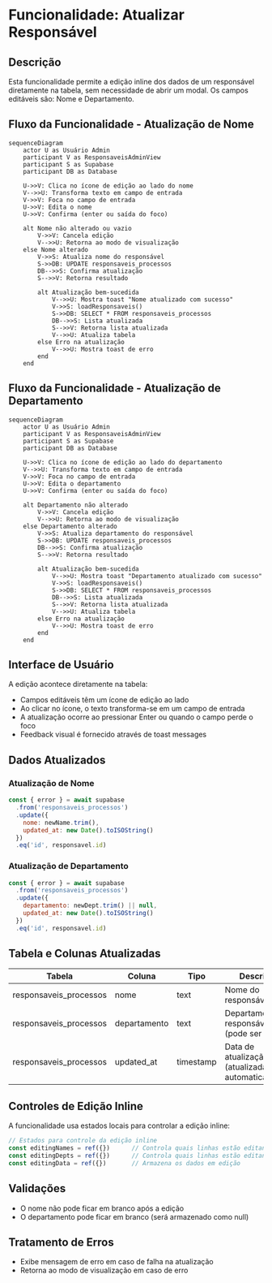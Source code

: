 # Funcionalidade: Atualizar Responsável

## Descrição

Esta funcionalidade permite a edição inline dos dados de um responsável diretamente na tabela, sem necessidade de abrir um modal. Os campos editáveis são: Nome e Departamento.

## Fluxo da Funcionalidade - Atualização de Nome

```mermaid
sequenceDiagram
    actor U as Usuário Admin
    participant V as ResponsaveisAdminView
    participant S as Supabase
    participant DB as Database
    
    U->>V: Clica no ícone de edição ao lado do nome
    V-->>U: Transforma texto em campo de entrada
    V->>V: Foca no campo de entrada
    U->>V: Edita o nome
    U->>V: Confirma (enter ou saída do foco)
    
    alt Nome não alterado ou vazio
        V->>V: Cancela edição
        V-->>U: Retorna ao modo de visualização
    else Nome alterado
        V->>S: Atualiza nome do responsável
        S->>DB: UPDATE responsaveis_processos
        DB-->>S: Confirma atualização
        S-->>V: Retorna resultado
        
        alt Atualização bem-sucedida
            V-->>U: Mostra toast "Nome atualizado com sucesso"
            V->>S: loadResponsaveis()
            S->>DB: SELECT * FROM responsaveis_processos
            DB-->>S: Lista atualizada
            S-->>V: Retorna lista atualizada
            V-->>U: Atualiza tabela
        else Erro na atualização
            V-->>U: Mostra toast de erro
        end
    end
```

## Fluxo da Funcionalidade - Atualização de Departamento

```mermaid
sequenceDiagram
    actor U as Usuário Admin
    participant V as ResponsaveisAdminView
    participant S as Supabase
    participant DB as Database
    
    U->>V: Clica no ícone de edição ao lado do departamento
    V-->>U: Transforma texto em campo de entrada
    V->>V: Foca no campo de entrada
    U->>V: Edita o departamento
    U->>V: Confirma (enter ou saída do foco)
    
    alt Departamento não alterado
        V->>V: Cancela edição
        V-->>U: Retorna ao modo de visualização
    else Departamento alterado
        V->>S: Atualiza departamento do responsável
        S->>DB: UPDATE responsaveis_processos
        DB-->>S: Confirma atualização
        S-->>V: Retorna resultado
        
        alt Atualização bem-sucedida
            V-->>U: Mostra toast "Departamento atualizado com sucesso"
            V->>S: loadResponsaveis()
            S->>DB: SELECT * FROM responsaveis_processos
            DB-->>S: Lista atualizada
            S-->>V: Retorna lista atualizada
            V-->>U: Atualiza tabela
        else Erro na atualização
            V-->>U: Mostra toast de erro
        end
    end
```

## Interface de Usuário

A edição acontece diretamente na tabela:

- Campos editáveis têm um ícone de edição ao lado
- Ao clicar no ícone, o texto transforma-se em um campo de entrada
- A atualização ocorre ao pressionar Enter ou quando o campo perde o foco
- Feedback visual é fornecido através de toast messages

## Dados Atualizados

### Atualização de Nome

```javascript
const { error } = await supabase
  .from('responsaveis_processos')
  .update({ 
    nome: newName.trim(),
    updated_at: new Date().toISOString() 
  })
  .eq('id', responsavel.id)
```

### Atualização de Departamento

```javascript
const { error } = await supabase
  .from('responsaveis_processos')
  .update({ 
    departamento: newDept.trim() || null,
    updated_at: new Date().toISOString() 
  })
  .eq('id', responsavel.id)
```

## Tabela e Colunas Atualizadas

| Tabela | Coluna | Tipo | Descrição |
|--------|--------|------|-----------|
| responsaveis_processos | nome | text | Nome do responsável |
| responsaveis_processos | departamento | text | Departamento do responsável (pode ser nulo) |
| responsaveis_processos | updated_at | timestamp | Data de atualização (atualizada automaticamente) |

## Controles de Edição Inline

A funcionalidade usa estados locais para controlar a edição inline:

```javascript
// Estados para controle da edição inline
const editingNames = ref({})      // Controla quais linhas estão editando o nome
const editingDepts = ref({})      // Controla quais linhas estão editando o departamento
const editingData = ref({})       // Armazena os dados em edição
```

## Validações

- O nome não pode ficar em branco após a edição
- O departamento pode ficar em branco (será armazenado como null)

## Tratamento de Erros

- Exibe mensagem de erro em caso de falha na atualização
- Retorna ao modo de visualização em caso de erro
